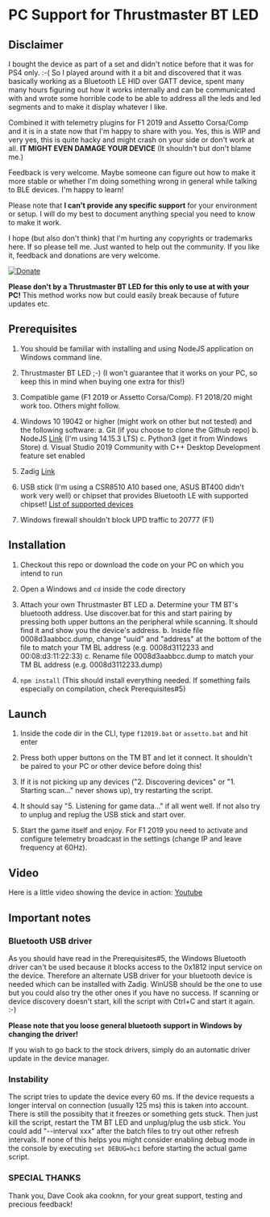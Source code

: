 
  

  

# PC Support for Thrustmaster BT LED

  

  

  

## Disclaimer

  

I bought the device as part of a set and didn't notice before that it was for PS4 only. :-( So I played around with it a bit and discovered that it was basically working as a Bluetooth LE HID over GATT device, spent many many hours figuring out how it works internally and can be communicated with and wrote some horrible code to be able to address all the leds and led segments and to make it display whatever I like.

  

Combined it with telemetry plugins for F1 2019 and Assetto Corsa/Comp and it is in a state now that I'm happy to share with you. Yes, this is WIP and very yes, this is quite hacky and might crash on your side or don't work at all. **IT MIGHT EVEN DAMAGE YOUR DEVICE** (It shouldn't but don't blame me.)

  

  

Feedback is very welcome. Maybe someone can figure out how to make it more stable or whether I'm doing something wrong in general while talking to BLE devices. I'm happy to learn!

  

  

Please note that **I can't provide any specific support** for your environment or setup. I will do my best to document anything special you need to know to make it work.

  

  

I hope (but also don't think) that I'm hurting any copyrights or trademarks here. If so please tell me. Just wanted to help out the community. If you like it, feedback and donations are very welcome.

  

  

[![Donate](https://img.shields.io/badge/Donate-PayPal-green.svg)](https://www.paypal.com/paypalme/mplutka/5)

  

  

**Please don't by a Thrustmaster BT LED for this only to use at with your PC!** This method works now but could easily break because of future updates etc.

  

  

## Prerequisites

  

1. You should be familiar with installing and using NodeJS application on Windows command line.

  

2. Thrustmaster BT LED ;-) (I won't guarantee that it works on your PC, so keep this in mind when buying one extra for this!)

  

3. Compatible game (F1 2019 or Assetto Corsa/Comp). F1 2018/20 might work too. Others might follow.

  

4. Windows 10 19042 or higher (might work on other but not tested) and the following software:
	a. Git (if you choose to clone the Github repo)
	b. NodeJS [Link](https://nodejs.org/de/download/) (I'm using 14.15.3 LTS)
	c. Python3 (get it from Windows Store)
	d. Visual Studio 2019 Community with C++ Desktop Development feature set enabled


5. Zadig [Link](https://zadig.akeo.ie/)

  

6. USB stick (I'm using a CSR8510 A10 based one, ASUS BT400 didn't work very well) or chipset that provides Bluetooth LE with supported chipset! [List of supported devices](https://github.com/abandonware/node-bluetooth-hci-socket#windows)

  

7. Windows firewall shouldn't block UPD traffic to 20777 (F1)

  

  

## Installation

  

  

1. Checkout this repo or download the code on your PC on which you intend to run

  

2. Open a Windows and `cd` inside the code directory

  

3. Attach your own Thrustmaster BT LED
	a. Determine your TM BT's bluetooth address. Use discover.bat for this and start pairing by pressing both upper buttons an the peripheral while scanning. It should find it and show you the device's address.
	b. Inside file 0008d3aabbcc.dump, change "uuid" and "address" at the bottom of the file to match your TM BL address (e.g. 0008d3112233 and 00:08:d3:11:22:33)
	c. Rename file 0008d3aabbcc.dump to match your TM BL address (e.g. 0008d3112233.dump)

4.  `npm install` (This should install everything needed. If something fails especially on compilation, check Prerequisites#5)

  

  

## Launch

  

1. Inside the code dir in the CLI, type `f12019.bat` or `assetto.bat` and hit enter

  

2. Press both upper buttons on the TM BT and let it connect. It shouldn't be paired to your PC or other device before doing this!

  

3. If it is not picking up any devices ("2. Discovering devices" or "1. Starting scan..." never shows up), try restarting the script.

  

4. It should say "5. Listening for game data..." if all went well. If not also try to unplug and replug the USB stick and start over.

  

5. Start the game itself and enjoy. For F1 2019 you need to activate and configure telemetry broadcast in the settings (change IP and leave frequency at 60Hz).


## Video

Here is a little video showing the device in action: [Youtube](https://www.youtube.com/watch?v=Bq8g9qwUAUw)
  

  

## Important notes

  

  

### Bluetooth USB driver

  

As you should have read in the Prerequisites#5, the Windows Bluetooth driver can't be used because it blocks access to the 0x1812 input service on the device. Therefore an alternate USB driver for your bluetooth device is needed which can be installed with Zadig. WinUSB should be the one to use but you could also try the other ones if you have no success. If scanning or device discovery doesn't start, kill the script with Ctrl+C and start it again. :-)


  

**Please note that you loose general bluetooth support in Windows by changing the driver!**

  

If you wish to go back to the stock drivers, simply do an automatic driver update in the device manager.

  

### Instability

  

The script tries to update the device every 60 ms. If the device requests a longer interval on connection (usually 125 ms) this is taken into account. There is still the possibity that it freezes or something gets stuck. Then just kill the script, restart the TM BT LED and unplug/plug the usb stick. You could add "--interval xxx" after the batch files to try out other refresh intervals. If none of this helps you might consider enabling debug mode in the console by executing `set DEBUG=hci` before starting the actual game script.

### SPECIAL THANKS

Thank you, Dave Cook aka cooknn, for your great support, testing and precious feedback!